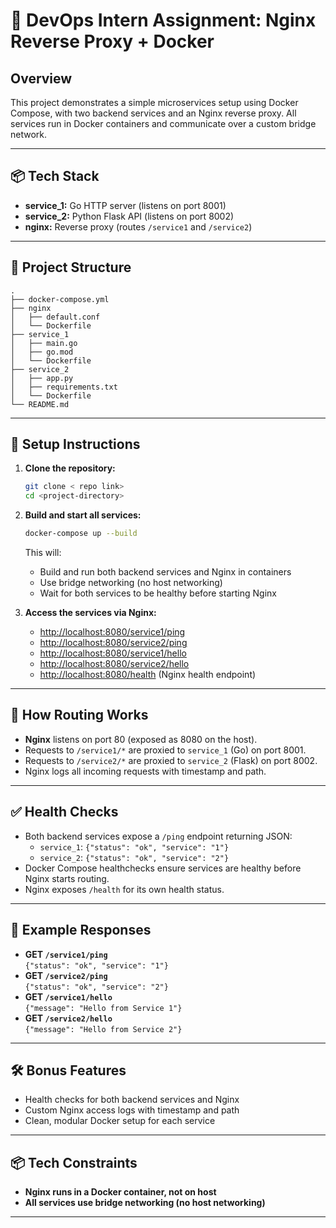 # 🧪 DevOps Intern Assignment: Nginx Reverse Proxy + Docker

## Overview

This project demonstrates a simple microservices setup using Docker Compose, with two backend services and an Nginx reverse proxy. All services run in Docker containers and communicate over a custom bridge network.

---

## 📦 Tech Stack

- **service_1:** Go HTTP server (listens on port 8001)
- **service_2:** Python Flask API (listens on port 8002)
- **nginx:** Reverse proxy (routes `/service1` and `/service2`)

---

## 📁 Project Structure

```
.
├── docker-compose.yml
├── nginx
│   ├── default.conf
│   └── Dockerfile
├── service_1
│   ├── main.go
│   ├── go.mod
│   └── Dockerfile
├── service_2
│   ├── app.py
│   ├── requirements.txt
│   └── Dockerfile
└── README.md
```

---

## 🚀 Setup Instructions

1. **Clone the repository:**
   ```bash
   git clone < repo link>
   cd <project-directory>
   ```

2. **Build and start all services:**
   ```bash
   docker-compose up --build
   ```

   This will:
   - Build and run both backend services and Nginx in containers
   - Use bridge networking (no host networking)
   - Wait for both services to be healthy before starting Nginx

3. **Access the services via Nginx:**
   - [http://localhost:8080/service1/ping](http://localhost:8080/service1/ping)
   - [http://localhost:8080/service2/ping](http://localhost:8080/service2/ping)
   - [http://localhost:8080/service1/hello](http://localhost:8080/service1/hello)
   - [http://localhost:8080/service2/hello](http://localhost:8080/service2/hello)
   - [http://localhost:8080/health](http://localhost:8080/health) (Nginx health endpoint)

---

## 🔀 How Routing Works

- **Nginx** listens on port 80 (exposed as 8080 on the host).
- Requests to `/service1/*` are proxied to `service_1` (Go) on port 8001.
- Requests to `/service2/*` are proxied to `service_2` (Flask) on port 8002.
- Nginx logs all incoming requests with timestamp and path.

---

## ✅ Health Checks

- Both backend services expose a `/ping` endpoint returning JSON:
  - `service_1`: `{"status": "ok", "service": "1"}`
  - `service_2`: `{"status": "ok", "service": "2"}`
- Docker Compose healthchecks ensure services are healthy before Nginx starts routing.
- Nginx exposes `/health` for its own health status.

---

## 📝 Example Responses

- **GET `/service1/ping`**  
  `{"status": "ok", "service": "1"}`
- **GET `/service2/ping`**  
  `{"status": "ok", "service": "2"}`
- **GET `/service1/hello`**  
  `{"message": "Hello from Service 1"}`
- **GET `/service2/hello`**  
  `{"message": "Hello from Service 2"}`

---

## 🛠️ Bonus Features

- Health checks for both backend services and Nginx
- Custom Nginx access logs with timestamp and path
- Clean, modular Docker setup for each service

---

## 📦 Tech Constraints

- **Nginx runs in a Docker container, not on host**
- **All services use bridge networking (no host networking)**

---
